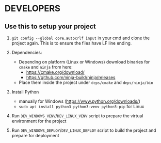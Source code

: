 # DEVELOPERS

## Use this to setup your project

1. `git config --global core.autocrlf input` in your cmd and clone the project again. This is to ensure the files have LF line ending.

2. Dependencies:
    - Depending on platform (Linux or Windows) download binaries for `cmake` and `ninja` from here:
        - https://cmake.org/download/
        - https://github.com/ninja-build/ninja/releases
    - Place them inside the project under `deps/cmake` and `deps/ninja/bin`

3. Install Python
    - manually for Windows (https://www.python.org/downloads/)
    - `sudo apt install python3 python3-venv python3-pip` for Linux

4. Run `DEV_WINDOWS_VENV`/`DEV_LINUX_VENV` script to prepare the virtual environment for the project

5. Run `DEV_WINDOWS_DEPLOY`/`DEV_LINUX_DEPLOY` script to build the project and prepare for deployment
